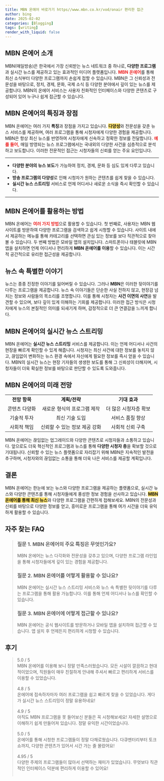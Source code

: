```yaml
---
title: MBN 온에어 바로가기 https//www.mbn.co.kr/vod/onair 편리한 접근
author: bing
date: 2025-02-02
categories: [Blogging]
tags: [writing]
render_with_liquid: false
---
```



<h2 id='MBN_온에어_소개'>MBN 온에어 소개</h2>

<p>MBN(매일방송)은 한국에서 가장 신뢰받는 뉴스 네트워크 중 하나로, <b>다양한 프로그램</b>과 실시간 뉴스를 제공하고 있는 효과적인 미디어 플랫폼입니다. <b><span style="color: #ee2323;">MBN 온에어</span></b>를 통해 최신 소식부터 다양한 프로그램까지 손쉽게 접할 수 있습니다. MBN은 그 신뢰성과 전문성을 바탕으로, 정치, 경제, 문화, 국제 소식 등 다양한 분야에서 깊이 있는 뉴스를 제공합니다. MBN의 온에어 서비스는 사용자 친화적인 인터페이스와 다양한 콘텐츠로 구성되어 있어 누구나 쉽게 접근할 수 있습니다.</p>

<h2 id='특징과_장점'>MBN 온에어의 특징과 장점</h2>

<p>MBN 온에어는 여러 가지 <b>특징</b>과 장점을 가지고 있습니다. <b><span style="background-color: #ffe066;">다양성</span></b>와 전문성을 갖춘 뉴스 서비스를 제공하며, 여러 프로그램을 통해 시청자에게 다양한 경험을 제공합니다. MBN은 항상 최신 뉴스를 반영하여 시청자에게 신속하고 정확한 정보를 전달합니다. <b><span style="color: #ee2323;">예를 들어,</span></b> 매일 방영되는 뉴스 프로그램에서는 국내외의 다양한 사건을 심층적으로 분석하고 보도합니다. 이러한 전문적인 접근는 시청자들의 신뢰를 얻는 주요 요인입니다.</p>

<hr />

<ul>
    <li><b>다양한 분야의 뉴스 보도</b>가 가능하여 정치, 경제, 문화 등 심도 있게 다루고 있습니다.</li>
    <li><b>방송 프로그램의 다양성</b>로 인해 시청자가 원하는 콘텐츠를 쉽게 찾을 수 있습니다.</li>
    <li><b>실시간 뉴스 스트리밍</b> 서비스로 언제 어디서나 새로운 소식을 즉시 확인할 수 있습니다.</li>
</ul>

<hr />

<h2 id='MBN_온에어_활용_방법'>MBN 온에어를 활용하는 방법</h2>

<p>MBN 온에어는 <b><span style="color: #ee2323;">여러 가지 방법</span></b>으로 활용할 수 있습니다. 첫 번째로, 사용자는 MBN 웹사이트를 방문하여 다양한 프로그램을 검색하고 쉽게 시청할 수 있습니다. 사이트 내에서 제공하는 메뉴를 통해 카테고리를 선택하면 관심 있는 정보를 보다 직관적으로 찾아볼 수 있습니다. 두 번째 방법은 모바일 앱의 설치입니다. 스마트폰이나 태블릿에 MBN 앱을 설치하면 언제 어디서나 편리하게 <b>MBN 온에어를 이용</b>할 수 있습니다. 이는 시간적 공간적으로 유리한 접근성을 제공합니다.</p>

<h2 id='뉴스_속_특별한_이야기'>뉴스 속 특별한 이야기</h2>

<p>뉴스는 종종 진정한 이야기를 잃어버릴 수 있습니다. 그러나 <b>MBN</b>은 이러한 뒷이야기를 다루는 프로그램을 제공합니다. 뉴스 속 이야기들은 단순한 사실 전하지 않고, 현장감 넘치는 정보와 사람들의 목소리를 조명합니다. 이를 통해 시청자는 <b>사건 이면의 사연</b>을 발견할 수 있으며, 보다 깊이 있게 이해하는 기회를 제공합니다. 이러한 접근 방식은 시청자에게 뉴스의 본질적인 의미를 되새기게 하며, 감정적으로 더 큰 연결감을 느끼게 합니다.</p>

<h2 id='실시간_뉴스_스트리밍'>MBN 온에어의 실시간 뉴스 스트리밍</h2>

<p>MBN 온에어는 <b>실시간 뉴스 스트리밍</b> 서비스를 제공합니다. 이는 언제 어디서나 사건의 현장을 빠르게 확인할 수 있게 해줍니다. 시청자는 최신 사건에 대한 정보를 놓치지 않고, 끊임없이 변화하는 뉴스 환경 속에서 자신에게 필요한 정보를 즉시 얻을 수 있습니다. MBN의 실시간 뉴스는 현장 기자들의 생생한 보도를 통해 그 신뢰성이 더해지며, 시청자들이 더욱 확실한 정보를 바탕으로 판단할 수 있도록 도와줍니다.</p>

<h2 id='미래_전망'>MBN 온에어의 미래 전망</h2>

<table>
    <tr>
        <td style="text-align: center; height: 17px;"><b>전망 항목</b></td>
        <td style="text-align: center; height: 17px;"><b>계획/전략</b></td>
        <td style="text-align: center; height: 17px;"><b>기대 효과</b></td>
    </tr>
    <tr>
        <td style="text-align: center; height: 17px;">콘텐츠 다양화</td>
        <td style="text-align: center; height: 17px;">새로운 형식의 프로그램 제작</td>
        <td style="text-align: center; height: 17px;">더 많은 시청자층 확보</td>
    </tr>
    <tr>
        <td style="text-align: center; height: 17px;">기술적 투자</td>
        <td style="text-align: center; height: 17px;">최신 기술 도입</td>
        <td style="text-align: center; height: 17px;">서비스 품질 향상</td>
    </tr>
    <tr>
        <td style="text-align: center; height: 17px;">사회적 책임</td>
        <td style="text-align: center; height: 17px;">신뢰할 수 있는 정보 제공 강화</td>
        <td style="text-align: center; height: 17px;">사회적 신뢰 구축</td>
    </tr>
</table>

<p>MBN 온에어는 끊임없는 업그레이드와 다양한 콘텐츠로 시청자들과 소통하고 있습니다. 앞으로도 더욱 혁신적인 프로그램과 뉴스를 통해 <b>다양한 시청자 층</b>을 확보할 것으로 기대됩니다. 신뢰할 수 있는 뉴스 플랫폼으로 자리잡기 위해 MBN은 지속적인 발전을 추구하며, 시청자와의 끊임없는 소통을 통해 더욱 나은 서비스를 제공할 계획입니다.</p>

<h2 id='결론'>결론</h2>

<p>MBN 온에어는 한눈에 보는 뉴스와 다양한 프로그램을 제공하는 플랫폼으로, 실시간 뉴스와 다양한 콘텐츠를 통해 시청자들에게 풍성한 정보 경험을 선사하고 있습니다. <b><span style="background-color: #ffe066;">MBN 온에어를 통해 최신 뉴스</span></b>와 다양한 프로그램을 간편하게 접해보세요. MBN의 전문성과 신뢰를 바탕으로 다양한 정보를 얻고, 흥미로운 프로그램을 통해 여가 시간을 더욱 유익하게 활용할 수 있습니다.</p>


<h2 id='자주_찾는_FAQ'>자주 찾는 FAQ</h2>
<div itemscope="" itemtype="https://schema.org/FAQPage"> 
<blockquote> 
<div itemscope="" itemprop="mainEntity" itemtype="https://schema.org/Question"> 
<h3 itemprop="name">질문 1. MBN 온에어의 주요 특징은 무엇인가요?</h3> 
<div itemscope="" itemprop="acceptedAnswer" itemtype="https://schema.org/Answer"> 
<span itemprop="text"> 
<p>MBN 온에어는 뉴스 다각화와 전문성을 갖추고 있으며, 다양한 프로그램 라인업을 통해 시청자들에게 깊이 있는 경험을 제공합니다.</p> 
</span> 
</div> 
</div> 
<div itemscope="" itemprop="mainEntity" itemtype="https://schema.org/Question"> 
<h3 itemprop="name">질문 2. MBN 온에어를 어떻게 활용할 수 있나요?</h3> 
<div itemscope="" itemprop="acceptedAnswer" itemtype="https://schema.org/Answer"> 
<span itemprop="text"> 
<p>MBN 온에어는 실시간 뉴스 스트리밍 서비스와 뉴스 속 특별한 뒷이야기를 다루는 프로그램을 통해 활용 가능합니다. 이를 통해 언제 어디서나 뉴스를 확인할 수 있습니다.</p> 
</span> 
</div> 
</div> 
<div itemscope="" itemprop="mainEntity" itemtype="https://schema.org/Question"> 
<h3 itemprop="name">질문 3. MBN 온에어에 어떻게 접근할 수 있나요?</h3> 
<div itemscope="" itemprop="acceptedAnswer" itemtype="https://schema.org/Answer"> 
<span itemprop="text"> 
<p>MBN 온에어는 공식 웹사이트를 방문하거나 모바일 앱을 설치하여 접근할 수 있습니다. 앱 설치 후 언제든지 편리하게 시청할 수 있습니다.</p> 
</span> 
</div> 
</div> 
</blockquote> 
</div>
<h2 id='후기'>후기</h2>
<div itemscope itemtype="https://schema.org/Product">
  <blockquote>
  <div itemprop="review" itemscope itemtype="https://schema.org/Review">
      <div itemprop="reviewRating" itemscope itemtype="https://schema.org/Rating"> <span itemprop="ratingValue">5.0</span> / <span itemprop="bestRating">5</span> </div>
      <span itemprop="reviewBody">MBN 온에어를 이용해 보니 정말 만족스러웠습니다. 모든 시설이 깔끔하고 현대적이었으며, 직원들이 매우 친절하게 안내해 주셔서 빠르고 편리하게 서비스를 이용할 수 있었습니다.</span>
  </div>
  <br>
  <div itemprop="review" itemscope itemtype="https://schema.org/Review">
      <div itemprop="reviewRating" itemscope itemtype="https://schema.org/Rating"> <span itemprop="ratingValue">4.8</span> / <span itemprop="bestRating">5</span> </div>
      <span itemprop="reviewBody">온에어에 접속하자마자 여러 프로그램을 쉽고 빠르게 찾을 수 있었습니다. 게다가 실시간 뉴스 스트리밍이 정말 유용하네요!</span>
  </div>
  <br>
  <div itemprop="review" itemscope itemtype="https://schema.org/Review">
      <div itemprop="reviewRating" itemscope itemtype="https://schema.org/Rating"> <span itemprop="ratingValue">4.9</span> / <span itemprop="bestRating">5</span> </div>
      <span itemprop="reviewBody">아직도 MBN 프로그램을 못 들어보신 분들은 꼭 시청해보세요! 자세한 설명으로 이해하기 쉽게 만들어져 있습니다. 정말 유익한 시간이었습니다.</span>
  </div>
  <br>
  <div itemprop="review" itemscope itemtype="https://schema.org/Review">
      <div itemprop="reviewRating" itemscope itemtype="https://schema.org/Rating"> <span itemprop="ratingValue">5.0</span> / <span itemprop="bestRating">5</span> </div>
      <span itemprop="reviewBody">온에어를 통해 시청한 프로그램들이 정말 다채로웠습니다. 다큐멘터리부터 토크쇼까지, 다양한 콘텐츠가 있어서 시간 가는 줄 몰랐어요!</span>
  </div>
  <br>
  <div itemprop="review" itemscope itemtype="https://schema.org/Review">
      <div itemprop="reviewRating" itemscope itemtype="https://schema.org/Rating"> <span itemprop="ratingValue">4.95</span> / <span itemprop="bestRating">5</span> </div>
      <span itemprop="reviewBody">다양한 주제의 프로그램들이 많아서 선택하는 재미가 있었습니다. 무엇보다 직관적인 인터페이스 덕분에 편리하게 이용할 수 있어요!</span>
  </div>
  <br>
  </blockquote>
</div>
